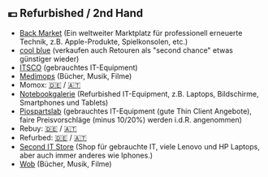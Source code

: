 ## 💶 Refurbished / 2nd Hand
* [Back Market](https://www.backmarket.de/) (Ein weltweiter Marktplatz für professionell erneuerte Technik, z.B. Apple-Produkte, Spielkonsolen, etc.) 
* [cool blue](https://coolblue.de) (verkaufen auch Retouren als "second chance" etwas günstiger wieder)
* [ITSCO](https://www.itsco.de) (gebrauchtes IT-Equipment)
* [Medimops](https://www.medimops.de) (Bücher, Musik, Filme)
* Momox: [🇩🇪](https://momox.de) / [🇦🇹](https://momox.at)
* [Notebookgalerie](https://www.notebookgalerie.de/) (Refurbished IT-Equipment, z.B. Laptops, Bildschirme, Smartphones und Tablets) 
* [Piospartslab](https://www.piospartslap.de) (gebrauchtes IT-Equipment (gute Thin Client Angebote), faire Preisvorschläge (minus 10/20%) werden i.d.R. angenommen)
* Rebuy: [🇩🇪](https://rebuy.de) / [🇦🇹](https://rebuy.at)
* Refurbed: [🇩🇪](https://www.refurbed.de) / [🇦🇹](https://www.refurbed.at)
* [Second IT Store](https://second-it-store.de) (Shop für gebrauchte IT, viele Lenovo und HP Laptops, aber auch immer anderes wie Iphones.)
* [Wob](https://www.wob.com/de-de) (Bücher, Musik, Filme)